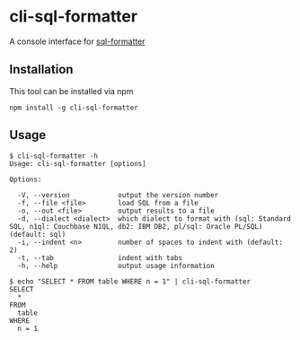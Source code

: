 # cli-sql-formatter

A console interface for [sql-formatter](https://github.com/zeroturnaround/sql-formatter)

## Installation

This tool can be installed via npm

```
npm install -g cli-sql-formatter
```

## Usage

```
$ cli-sql-formatter -h
Usage: cli-sql-formatter [options]

Options:

  -V, --version            output the version number
  -f, --file <file>        load SQL from a file
  -o, --out <file>         output results to a file
  -d, --dialect <dialect>  which dialect to format with (sql: Standard SQL, n1ql: Couchbase N1QL, db2: IBM DB2, pl/sql: Oracle PL/SQL) (default: sql)
  -i, --indent <n>         number of spaces to indent with (default: 2)
  -t, --tab                indent with tabs
  -h, --help               output usage information

$ echo "SELECT * FROM table WHERE n = 1" | cli-sql-formatter
SELECT
  *
FROM
  table
WHERE
  n = 1
```
